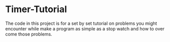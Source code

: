 # Timer-Tutorial
The code in this project is for a set by set tutorial on problems you might encounter while make a program as simple as a stop watch and how to over come those problems.
